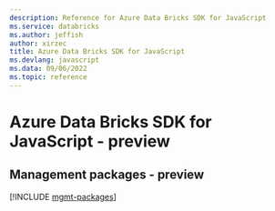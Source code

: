 ```yaml
---
description: Reference for Azure Data Bricks SDK for JavaScript
ms.service: databricks
ms.author: jeffish
author: xirzec
title: Azure Data Bricks SDK for JavaScript
ms.devlang: javascript
ms.data: 09/06/2022
ms.topic: reference
---
```

# Azure Data Bricks SDK for JavaScript - preview

## Management packages - preview
[!INCLUDE [mgmt-packages](data-bricks-mgmt-index.md)]